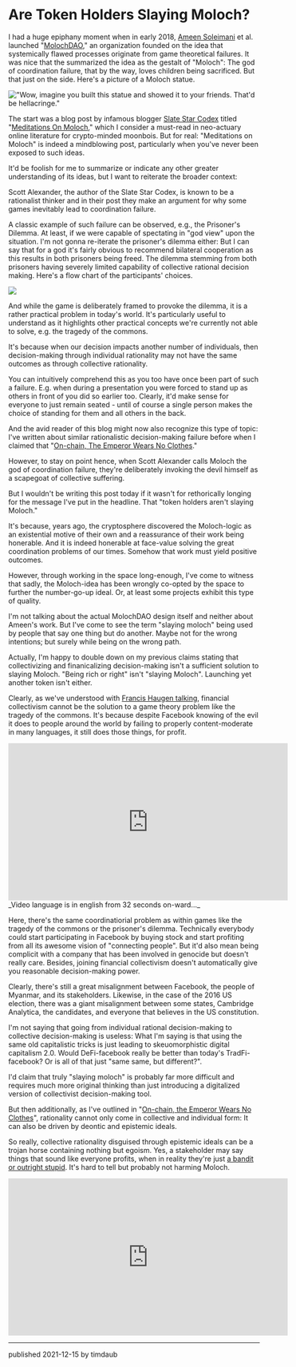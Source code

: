 # Are Token Holders Slaying Moloch?

I had a huge epiphany moment when in early 2018, [Ameen
Soleimani](https://github.com/ameensol) et al. launched
"[MolochDAO](https://www.molochdao.com/)," an organization founded on the idea
that systemically flawed processes originate from game theoretical failures. It
was nice that the summarized the idea as the gestalt of "Moloch": The god of
coordination failure, that by the way, loves children being sacrificed. But
that just on the side. Here's a picture of a Moloch statue.

![_"Wow, imagine you built this statue and showed it to your friends. That'd be hellacringe."_](/assets/images/moloch.jpg)

The start was a blog post by infamous blogger [Slate Star
Codex](https://slatestarcodex.com/) titled "[Meditations On
Moloch](https://slatestarcodex.com/2014/07/30/meditations-on-moloch/)," which I
consider a must-read in neo-actuary online literature for crypto-minded
moonbois. But for real: "Meditations on Moloch" is indeed a mindblowing post,
particularly when you've never been exposed to such ideas.

It'd be foolish for me to summarize or indicate any other greater understanding
of its ideas, but I want to reiterate the broader context:

Scott Alexander, the author of the Slate Star Codex, is known to be a
rationalist thinker and in their post they make an argument for why some games
inevitably lead to coordination failure.

A classic example of such failure can be observed, e.g., the Prisoner's
Dilemma. At least, if we were capable of spectating in "god view" upon the
situation. I'm not gonna re-iterate the prisoner's dilemma either: But I can
say that for a god it's fairly obvious to recommend bilateral cooperation as
this results in both prisoners being freed. The dilemma stemming from both
prisoners having severely limited capability of collective rational decision
making. Here's a flow chart of the participants' choices.

![](/assets/images/prisoners.png)

And while the game is deliberately framed to provoke the dilemma, it is a
rather practical problem in today's world. It's particularly useful to
understand as it highlights other practical concepts we're currently not able
to solve, e.g. the tragedy of the commons.

It's because when our decision impacts another number of individuals, then
decision-making through individual rationality may not have the same outcomes
as through collective rationality.

You can intuitively comprehend this as you too have once been part of such a
failure. E.g. when during a presentation you were forced to stand up as others
in front of you did so earlier too. Clearly, it'd make sense for everyone to
just remain seated - until of course a single person makes the choice of
standing for them and all others in the back.

And the avid reader of this blog might now also recognize this type of topic:
I've written about similar rationalistic decision-making failure before when I
claimed that "[On-chain, The Emperor Wears No
Clothes](https://timdaub.github.io/2021/10/21/on-chain-the-emperor-wears-no-clothes/)."

However, to stay on point hence, when Scott Alexander calls Moloch the god of
coordination failure, they're deliberately invoking the devil himself as a
scapegoat of collective suffering.

But I wouldn't be writing this post today if it wasn't for rethorically longing
for the message I've put in the headline. That "token holders aren't slaying
Moloch."

It's because, years ago, the cryptosphere discovered the Moloch-logic as an
existential motive of their own and a reassurance of their work being
honerable. And it is indeed honerable at face-value solving the great
coordination problems of our times. Somehow that work must yield positive
outcomes.

However, through working in the space long-enough, I've come to witness that
sadly, the Moloch-idea has been wrongly co-opted by the space to further the
number-go-up ideal. Or, at least some projects exhibit this type of quality.

I'm not talking about the actual MolochDAO design itself and neither about
Ameen's work. But I've come to see the term "slaying moloch" being used by
people that say one thing but do another. Maybe not for the wrong intentions;
but surely while being on the wrong path.

Actually, I'm happy to double down on my previous claims stating that
collectivizing and finanicalizing decision-making isn't a sufficient solution
to slaying Moloch. "Being rich or right" isn't "slaying Moloch". Launching yet
another token isn't either.

Clearly, as we've understood with [Francis Haugen
talking](https://youtu.be/ws06adOKNUk?t=32), financial collectivism cannot be
the solution to a game theory problem like the tragedy of the commons. It's
because despite Facebook knowing of the evil it does to people around the world
by failing to properly content-moderate in many languages, it still does those
things, for profit.

<iframe width="560" height="315" src="https://www.youtube.com/embed/ws06adOKNUk" title="YouTube video player" frameborder="0" allow="accelerometer; autoplay; clipboard-write; encrypted-media; gyroscope; picture-in-picture" allowfullscreen></iframe>
_Video language is in english from 32 seconds on-ward..._

Here, there's the same coordinatiorial problem as within games like the tragedy
of the commons or the prisoner's dilemma. Technically everybody could start
participating in Facebook by buying stock and start profiting from all its
awesome vision of "connecting people". But it'd also mean being complicit with
a company that has been involved in genocide but doesn't really care. Besides,
joining financial collectivism doesn't automatically give you reasonable
decision-making power.

Clearly, there's still a great misalignment between Facebook, the people of
Myanmar, and its stakeholders. Likewise, in the case of the 2016 US election,
there was a giant misalignment between some states, Cambridge Analytica, the
candidates, and everyone that believes in the US constitution.

I'm not saying that going from individual rational decision-making to
collective decision-making is useless: What I'm saying is that using the same
old capitalistic tricks is just leading to skeuomorphistic digital capitalism
2.0. Would DeFi-facebook really be better than today's TradFi-facebook? Or is all of
that just "same same, but different?".

I'd claim that truly "slaying moloch" is probably far more difficult and
requires much more original thinking than just introducing a digitalized
version of collectivist decision-making tool.

But then additionally, as I've outlined in "[On-chain, the Emperor Wears No
Clothes](https://timdaub.github.io/2021/10/21/on-chain-the-emperor-wears-no-clothes/)",
rationality cannot only come in collective and individual form: It can also be
driven by deontic and epistemic ideals.

So really, collective rationality disguised through epistemic ideals can be a
trojan horse containing nothing but egoism. Yes, a stakeholder may say things
that sound like everyone profits, when in reality they're just [a bandit or
outright stupid](https://www.youtube.com/watch?v=3O9FFrLpinQ). It's hard to
tell but probably not harming Moloch.

<iframe width="560" height="315" src="https://www.youtube.com/embed/3O9FFrLpinQ" title="YouTube video player" frameborder="0" allow="accelerometer; autoplay; clipboard-write; encrypted-media; gyroscope; picture-in-picture" allowfullscreen></iframe>

---

published 2021-12-15 by timdaub
